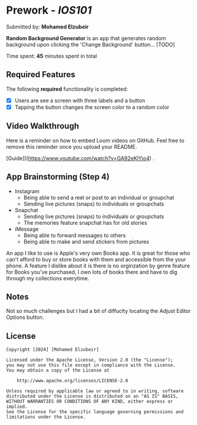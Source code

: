 # Prework - *IOS101*

Submitted by: **Mohamed Elzubeir**

**Random Background Generator** is an app that generates random background upon clicking the 'Change Background' button... [TODO] 

Time spent: **45** minutes spent in total

## Required Features

The following **required** functionality is completed:

- [x] Users are see a screen with three labels and a button
- [x] Tapping the button changes the screen color to a random color
 
## Video Walkthrough

Here is a reminder on how to embed Loom videos on GitHub. Feel free to remove this reminder once you upload your README. 

[Guide]](https://www.youtube.com/watch?v=GA92eKlYio4) .

## App Brainstorming (Step 4)

- Instagram
    - Being able to send a reel or post to an individual or groupchat
    - Sending live pictures (snaps) to individuals or groupchats
- Snapchat
    - Sending live pictures (snaps) to individuals or groupchats
    - The memories feature snapchat has for old stories
- iMessage
    - Being able to forward messages to others
    - Being able to make and send stickers from pictures
    
An app I like to use is Apple's very own Books app. It is great for those who can't afford to buy or store books with them and accessible from the your phone. A feature I dislike about it is there is no orginzation by genre feature for Books you've purchased, I own lots of books there and have to dig through my collections everytime.

## Notes

   Not so much challenges but I had a bit of diffuclty locating the Adjust Editor Options button.

## License

    Copyright [2024] [Mohamed Elzubeir]

    Licensed under the Apache License, Version 2.0 (the "License");
    you may not use this file except in compliance with the License.
    You may obtain a copy of the License at

        http://www.apache.org/licenses/LICENSE-2.0

    Unless required by applicable law or agreed to in writing, software
    distributed under the License is distributed on an "AS IS" BASIS,
    WITHOUT WARRANTIES OR CONDITIONS OF ANY KIND, either express or implied.
    See the License for the specific language governing permissions and
    limitations under the License.
